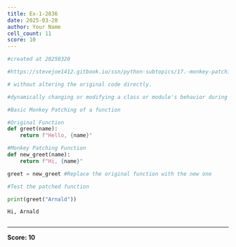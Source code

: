 ```yaml
---
title: Ex-1-2836
date: 2025-03-20
author: Your Name
cell_count: 11
score: 10
---
```


```python
#created at 20250320
```


```python
#https://stevejoe1412.gitbook.io/ssn/python-subtopics/17.-monkey-patching
```


```python
# without altering the original code directly. 
```


```python
#dynamically changing or modifying a class or module's behavior during runtime.
```


```python
#Basic Monkey Patching of a function 
```


```python
#Original Function 
def greet(name):
    return f"Hello, {name}"
```


```python
#Monkey Patching Function
def new_greet(name):
    return f"Hi, {name}"
```


```python
greet = new_greet #Replace the original function with the new one
```


```python
#Test the patched function
```


```python
print(greet("Arnald"))
```

    Hi, Arnald



```python

```


---
**Score: 10**